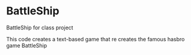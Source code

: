 # BattleShip
BattleShip for class project

This code creates a text-based game that re creates the famous hasbro game BattleShip
